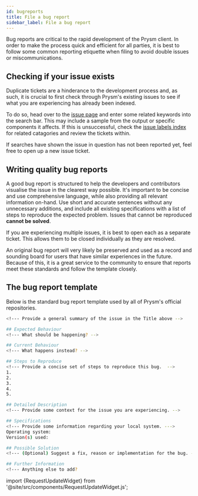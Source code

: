 ```yaml
---
id: bugreports
title: File a bug report
sidebar_label: File a bug report
---
```


Bug reports are critical to the rapid development of the Prysm client. In order to make the process quick and efficient for all parties, it is best to follow some common reporting etiquette when filing to avoid double issues or miscommunications.

## Checking if your issue exists

Duplicate tickets are a hinderance to the development process and, as such, it is crucial to first check through Prysm's existing issues to see if what you are experiencing has already been indexed.

To do so, head over to the [issue page](https://github.com/prysmaticlabs/prysm/issues) and enter some related keywords into the search bar. This may include a sample from the output or specific components it affects. If this is unsuccessful, check the [issue labels index](https://github.com/prysmaticlabs/prysm/labels) for related catagories and review the tickets within.

If searches have shown the issue in question has not been reported yet, feel free to open up a new issue ticket.

## Writing quality bug reports

A good bug report is structured to help the developers and contributors visualise the issue in the clearest way possible. It's important to be concise and use comprehensive language, while also providing all relevant information on-hand. Use short and accurate sentences without any unnecessary additions, and include all existing specifications with a list of steps to reproduce the expected problem. Issues that cannot be reproduced **cannot be solved**.

If you are experiencing multiple issues, it is best to open each as a separate ticket. This allows them to be closed individually as they are resolved.

An original bug report will very likely be preserved and used as a record and sounding board for users that have similar experiences in the future. Because of this, it is a great service to the community to ensure that reports meet these standards and follow the template closely.


## The bug report template

Below is the standard bug report template used by all of Prysm's official repositories.

```sh
<!--- Provide a general summary of the issue in the Title above -->

## Expected Behaviour
<!--- What should be happening? -->

## Current Behaviour
<!--- What happens instead? -->

## Steps to Reproduce
<!--- Provide a concise set of steps to reproduce this bug.  -->
1.
2.
3.
4.
5.

## Detailed Description
<!--- Provide some context for the issue you are experiencing. -->

## Specifications
<!--- Provide some information regarding your local system. --->
Operating system:
Version(s) used:

## Possible Solution
<!--- (Optional) Suggest a fix, reason or implementation for the bug. -->

## Further Information
<!--- Anything else to add?
```

import {RequestUpdateWidget} from '@site/src/components/RequestUpdateWidget.js';

<RequestUpdateWidget docTitleToUse="File a bug report"/>
